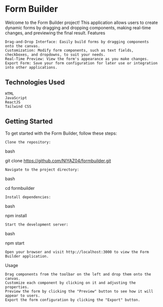 # Form Builder

Welcome to the Form Builder project! This application allows users to create dynamic forms by dragging and dropping components, making real-time changes, and previewing the final result.
Features

    Drag-and-Drop Interface: Easily build forms by dragging components onto the canvas.
    Customization: Modify form components, such as text fields, checkboxes, and dropdowns, to suit your needs.
    Real-Time Preview: View the form's appearance as you make changes.
    Export Form: Save your form configuration for later use or integration into other applications.

## Technologies Used
    HTML
    JavaScript
    ReactJS
    Tailwind CSS

## Getting Started

To get started with the Form Builder, follow these steps:

    Clone the repository:

bash

git clone https://github.com/NIYAZ04/formbuilder.git

    Navigate to the project directory:

bash

cd formbuilder

    Install dependencies:

bash

npm install

    Start the development server:

bash

npm start

    Open your browser and visit http://localhost:3000 to view the Form Builder application.

Usage

    Drag components from the toolbar on the left and drop them onto the canvas.
    Customize each component by clicking on it and adjusting the properties.
    Preview the form by clicking the "Preview" button to see how it will appear to users.
    Export the form configuration by clicking the "Export" button.
